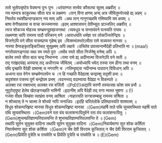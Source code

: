 

  
ततो भूतोपसृष्टेव वेपमाना पुनः पुनः ।धरंयाम्गत सत्त्वेव कौसल्या सूतम् अब्रवीत्  ॥   
नय माम्यत्र काकुत्स्थः सीता यत्र च लक्ष्मणः ।तान् विना क्षणम् अप्य् अत्र जीवितुम्नोत्सहे ह्य् अहम्  ॥   
निवर्तय रथंशीघ्रन्दण्डकान् नय माम् अपि ।अथ तान् नानुगच्छामि गमिष्यामि यम क्षयम्  ॥   
बाष्प वेगौपहतया स वाचा सज्जमानया ।इदम् आश्वासयन् देवीम्सूतः प्राञ्जलिर् अब्रवीत्  ॥   
त्यज शोकञ्च मोहञ्च सम्भ्रमन्दुह्खजन्तथा ।व्यवधूय च सन्तापंवने वत्स्यति राघवः  ॥   
लक्ष्मणश् चापि रामस्य पादौ परिचरन् वने ।आराधयति धर्मज्ञः पर लोकञ्जितेन्द्रियः  ॥   
विजनेऽपि वने सीता वासम्प्राप्य गृहेष्व् इव ।विस्रम्भंलभतेऽभीता रामे सन्न्यस्त मानसा  ॥   
नास्या दैम्यङ्कृतङ्किञ्चित् सुसूक्ष्मम् अपि लक्षये ।उचितेव प्रवासानाम्वैदेही प्रतिभाति मा  ॥ (maa!)  
नगरोपवनङ्गत्वा यथा स्म रमते पुरा ।तथैव रमते सीता निर्जनेषु वनेष्व् अपि  ॥   
बालेव रमते सीता बाल चन्द्र निभानना ।रामा रामे ह्य् अदीनात्मा विजनेऽपि वने सती  ॥   
तद् गतंहृदयंह्य् अस्यास् तद् अधीनञ्च जीवितम् ।अयोध्यापि भवेत् तस्या राम हीना तथा वनम्  ॥   
पथि पृच्छति वैदेही ग्रामाम्श् च नगराणि च ।गतिम्दृष्ट्वा नदीनाम्च पादपान् विविधान् अपि  ॥   
अध्वना वात वेगेन सम्भ्रमेणातपेन च ।न हि गच्छति वैदेह्याश् चन्द्राम्शु सदृशी प्रभा  ॥   
सदृशंशत पत्रस्य पूर्ण चन्द्रोपम प्रभम् ।वदनन्तद् वदाम्याया वैदेह्या न विकम्पते  ॥   
अलक्त रस रक्ताभाव् अलक्त रस वर्जितौ ।(Pd)(!)अद्यापि चरणौ तस्याःपद्म कोश सम प्रभौ  ॥   
नूपुरोद्घुष्ट हेलेव खेलङ्गच्छति भामिनी ।इदानीम् अपि वैदेही तद् रागा म्यस्त भूषणा  ॥ (!)  
गजंवा वीक्ष्य सिम्हंवा व्याघ्रंवा वनम् आश्रिता ।नाहारयति सन्त्रासम्बाहू रामस्य संश्रिता  ॥   
न शोच्यास् ते न चात्मा ते शोच्यो नापि जनाधिपः ।इदंहि चरितंलोके प्रतिष्ठास्यति शाश्वतम्  ॥   
विधूय शोकम्परिहृष्ट मानसा विधूय शोकम्परिहृष्ट मानसा ।(Gem)महर्षि याते पथि सुव्यवस्थिता महर्षि याते पथि सुव्यवस्थिताः ।(Gem)वने रता वंय फलाशनाःपितुर्वने रता वंय फलाशनाःपितुः ।(Gem)शुभाम्प्रतिज्ञाम्परिपालयन्ति ते शुभाम्प्रतिज्ञाम्परिपालयन्ति ते  ॥ (Gem)  
तथापि सूतेन सुयुक्त वादिना तथापि सूतेन सुयुक्त वादिना ।(Gem)निवार्यमाणा सुत शोक कर्शिता निवार्यमाणा सुत शोक कर्शिता ।(Gem)न चैव देवी विरराम कूजितात् न चैव देवी विरराम कूजितात् ।(Gem)प्रियेति पुत्रेति च राघवेति च प्रियेति पुत्रेति च राघवेति च  ॥ (E)(Gem)  
